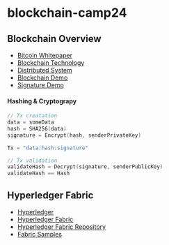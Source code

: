 # blockchain-camp24



## Blockchain Overview
- [Bitcoin Whitepaper](https://bitcoin.org/bitcoin.pdf)
- [Blockchain Technology](https://chain.link/education-hub/blockchain)
- [Distributed System](https://www.atlassian.com/microservices/microservices-architecture/distributed-architecture)
- [Blockchain Demo](https://andersbrownworth.com/blockchain/hash)
- [Signature Demo](https://elearning.kba.ai/custom_app)

#### Hashing & Cryptograpy

```go
// Tx creatation
data = someData
hash = SHA256(data)
signature = Encrypt(hash, senderPrivateKey)

Tx = "data:hash:signature"

// Tx validation
validateHash = Decrypt(signature, senderPublicKey)
validateHash == Hash
```

## Hyperledger Fabric
- [Hyperledger](https://www.hyperledger.org/)
- [Hyperledger Fabric](https://hyperledger-fabric.readthedocs.io/en/release-2.5/)
- [Hyperledger Fabric Repository](https://github.com/hyperledger/fabric)
- [Fabric Samples](https://github.com/hyperledger/fabric-samples)

